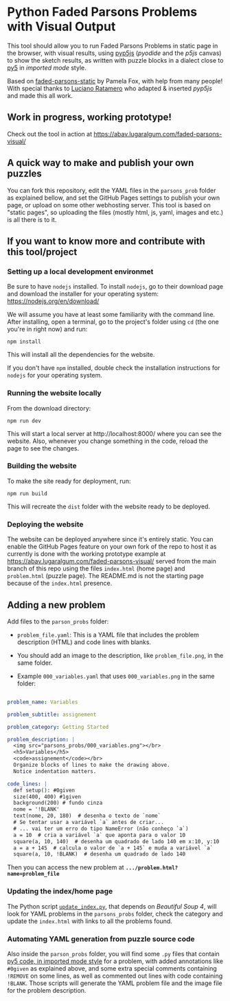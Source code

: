 # Python Faded Parsons Problems with Visual Output

This tool should allow you to run Faded Parsons Problems in static page in the browser, with visual results, using [pyp5js](https://github.com/berinhard/pyp5js/) (_pyodide_ and the _p5js_ canvas) to show the sketch results, as written with puzzle blocks in a dialect close to [py5](https://py5coding.org) in *imported mode* style.

Based on [faded-parsons-static](https://github.com/pamelafox/faded-parsons-static/) by Pamela Fox, with help from many people! With special thanks to [Luciano Ratamero](https://github.com/lucianoratamero) who adapted & inserted *pyp5js* and made this all work.

## Work in progress, working prototype!

Check out the tool in action at https://abav.lugaralgum.com/faded-parsons-visual/

## A quick way to make and publish your own puzzles

You can fork this repository, edit the YAML files in the `parsons_prob` folder as explained bellow, and set the GitHub Pages settings to publish your own page, or upload on some other webhosting server. This tool is based on "static pages", so uploading the files (mostly html, js, yaml, images and etc.) is all there is to it.

## If you want to know more and contribute with this tool/project 

### Setting up a local development environmet

Be sure to have `nodejs` installed. To install `nodejs`, go to their download page and download the installer for your operating system: https://nodejs.org/en/download/

We will assume you have at least some familiarity with the command line. After installing, open a terminal, go to the project's folder using `cd` (the one you're in right now) and run:

`npm install`

This will install all the dependencies for the website.

If you don't have `npm` installed, double check the installation instructions for `nodejs` for your operating system.

### Running the website locally 

From the download directory:

`npm run dev`

This will start a local server at http://localhost:8000/ where you can see the website. Also, whenever you change something in the code, reload the page to see the changes.

### Building the website

To make the site ready for deployment, run:

`npm run build`

This will recreate the `dist` folder with the website ready to be deployed.

### Deploying the website

The website can be deployed anywhere since it's entirely static. You can enable the GitHub Pages feature on your own fork of the repo to host it as currently is done with the working prototype example at https://abav.lugaralgum.com/faded-parsons-visual/ served from the main branch of this repo using the files `index.html` (home page) and `problem.html` (puzzle page). The README.md is not the starting page because of the `index.html` presence.

## Adding a new problem

Add files to the `parson_probs` folder:

- `problem_file.yaml`: This is a YAML file that includes the problem description (HTML) and code lines with blanks.

- You should add an image to the description, like `problem_file.png`, in the same folder.

- Example `000_variables.yaml` that uses `000_variables.png` in the same folder:

```yaml

problem_name: Variables

problem_subtitle: assignement

problem_category: Getting Started

problem_description: |
  <img src="parsons_probs/000_variables.png"></br>
  <h5>Variables</h5>
  <code>assignement</code></br>
  Organize blocks of lines to make the drawing above.
  Notice indentation matters.

code_lines: |
  def setup(): #0given
  size(400, 400) #1given
  background(200) # fundo cinza
  nome = '!BLANK'
  text(nome, 20, 180)  # desenha o texto de `nome`
  # Se tentar usar a variável `a` antes de criar...
  # ... vai ter um erro do tipo NameError (não conheço `a`)
  a = 10  # cria a variável `a` que aponta para o valor 10
  square(a, 10, 140)  # desenha um quadrado de lado 140 em x:10, y:10
  a = a + 145  # calcula o valor de `a + 145` e muda a variável `a`
  square(a, 10, !BLANK)  # desenha um quadrado de lado 140
```

Then you can access the new problem at **`.../problem.html?name=problem_file`**

### Updating the index/home page

The Python script [`update_index.py`](https://github.com/villares/faded-parsons-visual/blob/hack/update_index.py), that depends on *Beautiful Soup 4*, will look for YAML problems in the `parsons_probs` folder, check the category and update the `index.html` with links to all the problems found.

### Automating YAML generation from puzzle source code 

Also inside the `parson_probs` folder, you will find some `.py` files that contain [py5 code, in imported mode style](https://abav.lugaralgum.com/como-instalar-py5/index-EN.html) for a problem, with added annotations like `#0given` as explained above, and some extra special comments containing `!REMOVE` on some lines, as well as commented out lines with code containing `!BLANK`. Those scripts will generate the YAML problem file and the image file for the problem description.


